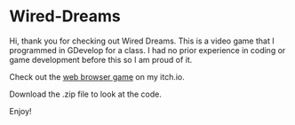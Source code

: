 # Wired-Dreams

Hi, thank you for checking out Wired Dreams.
This is a video game that I programmed in GDevelop for a class. I had no prior experience in coding or game development before this so I am proud of it. 

Check out the [web browser game](https://then1ch0.itch.io/wired-dreams) on my itch.io.

Download the .zip file to look at the code.

Enjoy!
